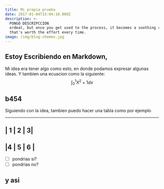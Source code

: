 ```yaml
---
title: Mi propia prueba
date: 2017-01-04T15:04:10.000Z
description: >-
  PONGO DESCRIPCCION 
  ordeal, but once you get used to the process, it becomes a soothing ritual
  that's worth the effort every time.
image: /img/blog-chemex.jpg
---
```


## Estoy Escribiendo en Markdown,

Mi idea era tener algo como esto, en donde podamos expresar algunas ideas. Y tambien una ecuacion como la siguiente: 
$$ \int_{0}^1 X^2 + 1 dx$$

## b454
Siguiendo con la idea, tambien puedo hacer una tabla como por ejemplo

 ----------
| 1 | 2 | 3|
 ----------
|4 | 5 | 6 |
 ---------- 
 
- [ ] pondrias si? 
- [ ] pondrias no? 
## y asi
